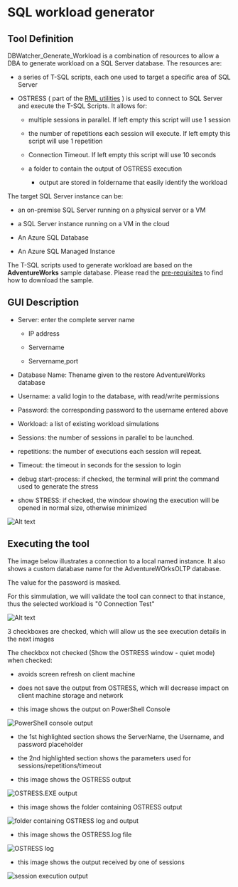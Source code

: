 
# SQL workload generator

## Tool Definition

DBWatcher_Generate_Workload is a combination of resources to allow a DBA to generate workload on a SQL Server database. The resources are:

* a series of T-SQL scripts, each one used to target a specific area of SQL Server

* OSTRESS ( part of the [RML utilities](https://www.microsoft.com/en-us/download/104868) ) is used to connect to SQL Server and execute the T-SQL Scripts. It allows for:

    * multiple sessions in parallel. If left empty this script will use 1 session

    * the number of repetitions each session will execute.  If left empty this script will use 1 repetition

    * Connection Timeout.  If left empty this script will use 10 seconds

    * a folder to contain the output of OSTRESS execution

        * output are stored in foldername that easily identify the workload

The target  SQL Server instance can be:

* an on-premise SQL Server running on a physical server or a VM

* a SQL Server instance running on a VM in the cloud

* An Azure SQL Database

* An Azure SQL Managed Instance

The T-SQL scripts used to generate workload are based on the **AdventureWorks** sample database. Please read the [pre-requisites](prerequisites.md) to find how to download the sample.

## GUI Description

* Server: enter the complete server name

    * IP address

    * Servername

    * Servername,port

* Database Name: Thename given to the restore AdventureWorks database

* Username: a valid login to the database, with read/write permissions

* Password: the corresponding password to the username entered above

* Workload: a list of existing workload simulations

* Sessions: the number of sessions in parallel to be launched.

* repetitions: the number of executions each session will repeat.

* Timeout: the timeout in seconds for the session to login

* debug start-process: if checked, the terminal will print the command used to generate the stress

* show STRESS: if checked, the window showing the execution will be opened in normal size, otherwise minimized

![Alt text](IMG/GUI_img01.jpg)

## Executing the tool

The image below illustrates a connection to a local named instance. It also shows a custom database name for the AdventureWOrksOLTP database.

The value for the password is masked.

For this simmulation, we will validate the tool can connect to that instance, thus the selected workload is "0 Connection Test"

![Alt text](IMG/GUI_img02.jpg)

3 checkboxes are checked, which will allow us the see execution details in the next images

The checkbox not checked (Show the OSTRESS window - quiet mode) when checked:

* avoids screen refresh on client machine 

* does not save the output from OSTRESS, which will decrease impact on client machine storage and network


* this image shows the output on PowerShell Console

![PowerShell console output](IMG/OSTRESS_EXEC_02.jpg)

* the 1st highlighted section shows the ServerName, the Username, and password placeholder

* the 2nd highlighted section shows the parameters used for sessions/repetitions/timeout


* this image shows the OSTRESS output

![OSTRESS.EXE output](IMG/OSTRESS_EXEC_01.jpg)

* this image shows the folder containing OSTRESS output

![folder containing OSTRESS log and output](IMG/OSTRESS_EXEC_03.jpg)

* this image shows the OSTRESS.log file

![OSTRESS log](IMG/OSTRESS_EXEC_04.jpg)

* this image shows the output received by one of sessions

![session execution output](IMG/OSTRESS_EXEC_05.jpg)

